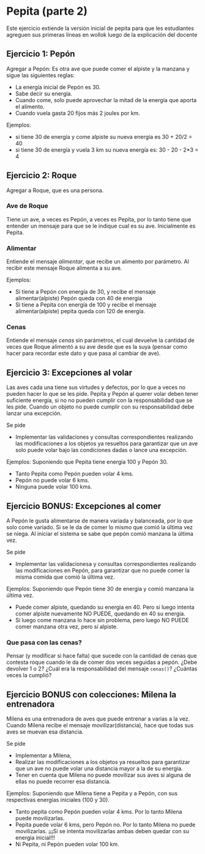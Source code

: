 # Pepita (parte 2)

Este ejercicio extiende la versión inicial de pepita para que les estudiantes agreguen
sus primeras líneas en wollok luego de la explicación del docente

## Ejercicio 1: Pepón

Agregar a Pepón: Es otra ave que puede comer el alpiste y la manzana y sigue las siguientes reglas:

- La energía inicial de Pepón es 30.
- Sabe decir su energía. 
- Cuando come, solo puede aprovechar la mitad de la energía que aporta el alimento.
- Cuando vuela gasta 20 fijos más 2 joules por km. 

Ejemplos:
- si tiene 30 de energía y come alpiste su nueva energía es 30 + 20/2 = 40 
- si tiene 30 de energía y vuela 3 km su nueva energía es: 30 - 20 - 2*3 = 4


## Ejercicio 2: Roque
Agregar a Roque, que es una persona.

### Ave de Roque
Tiene un ave, a veces es Pepón, a veces es Pepita, por lo tanto tiene que entender un mensaje para que se le indique cual es su ave. Inicialmente es Pepita.

### Alimentar

 Entiende el mensaje *alimentar*, que recibe un alimento por parámetro. Al recibir este mensaje Roque alimenta a su ave. 

Ejemplos:
- Si tiene a Pepón con energía de 30, y recibe el mensaje alimentar(alpiste) Pepón queda con 40 de energía
- Si tiene a Pepita con energía de 100 y recibe el mensaje alimentar(alpiste) pepita queda con 120 de energía.

### Cenas

Entiende el mensaje *cenas* sin parámetros, el cual devuelve la cantidad de veces que Roque alimentó a su ave desde que es la suya (pensar como hacer para recordar este dato y que pasa al cambiar de ave).


## Ejercicio 3: Excepciones al volar
Las aves cada una tiene sus virtudes y defectos, por lo que a veces no pueden hacer lo que se les pide.
Pepita y Pepón al querer volar deben tener suficiente energía, si no no pueden cumplir con la responsabilidad que se les pide. 
Cuando un objeto no puede cumplir con su responsabilidad debe lanzar una excepción.

Se pide 
* Implementar las validaciones y consultas correspondientes realizando las modificaciones a los objetos ya resueltos para garantizar que un ave solo puede volar bajo las condiciones dadas o lance una excepción. 

Ejemplos: 
 Suponiendo que Pepita tiene energia 100 y Pepón 30.
 
 * Tanto Pepita como Pepón pueden volar 4 kms.
 * Pepón no puede volar 6 kms.
 * Ninguna puede volar 100 kms.

## Ejercicio BONUS: Excepciones al comer
 A Pepón le gusta alimentarse de manera variada y balanceada, por lo que solo come variado. Si se le da de comer lo mismo que comió la última vez se niega. Al iniciar el sistema se sabe que pepón comió manzana la última vez.

Se pide 
* Implementar las validacionesa y consultas correspondientes realizando las modificaciones en Pepón, para garantizar que no puede comer la misma comida que comió la última vez.

Ejemplos: 
 Suponiendo que Pepón tiene 30 de energia y comió manzana la última vez.
 
 * Puede comer alpiste, quedando su energia en 40. Pero si luego intenta comer alpiste nuevamente NO PUEDE, quedando en 40 su energia.
 * Si luego come manzana lo hace sin problema, pero luego NO PUEDE comer manzana otra vez, pero sí alpiste.

### Que pasa con las cenas?
Pensar (y modificar si hace falta) que sucede con la cantidad de cenas que contesta roque cuando le da de comer dos veces seguidas a pepón.
¿Debe devolver 1 o 2?  ¿Cuál era la responsabilidad del mensaje `cenas()`? ¿Cuántas veces la cumplió?
 
## Ejercicio BONUS con colecciones: Milena la entrenadora

Milena es una entrenadora de aves que puede entrenar a varias a la vez. Cuando Milena recibe el mensaje movilizar(distancia), hace que todas sus aves se muevan esa distancia.

Se pide 
* Implementar a Milena, 
* Realizar las modificaciones a los objetos ya resueltos para garantizar que un ave no puede volar una distancia mayor a la de su energia. 
* Tener en cuenta que Milena no puede movilizar sus aves si alguna de ellas no puede recorrer esa distancia.

Ejemplos: 
 Suponiendo que Milena tiene a Pepita y a Pepón, con sus respectivas energias iniciales (100 y 30).
 
 * Tanto pepita como Pepón pueden volar 4 kms. Por lo tanto Milena puede movilizarlas.
 * Pepita puede volar 6 kms, pero Pepón no. Por lo tanto Milena no puede movilizarlas. ¡¡¡Si se intenta movilizarlas ambas deben quedar con su energia inicial!!!
 * Ni Pepita, ni Pepón pueden volar 100 km.
 
 
 
 
 











